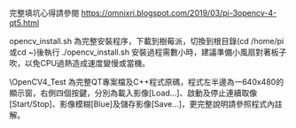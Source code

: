完整填坑心得請參閱 <a href="https://omnixri.blogspot.com/2019/03/pi-3opencv-4-qt5.html" target="_blank">https://omnixri.blogspot.com/2019/03/pi-3opencv-4-qt5.html</a>

opencv_install.sh 為完整安裝程序，下載到樹莓派，切換到根目錄(cd /home/pi或cd ~)後執行 ./opencv_install.sh 安裝過程需數小時，建議準備小風扇對著板子吹，以免CPU過熱造成速度變慢或當機。

\OpenCV4_Test 為完整QT專案檔及C++程式原碼，程式左半邊為一640x480的顯示窗，右側四個按鍵，分別為載入影像[Load...]、啟動及停止連續取像[Start/Stop]、影像模糊[Blue]及儲存影像[Save...]，更完整說明請參照程式內註解。
